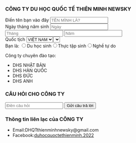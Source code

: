 <!DOCTYPE html>
<html>
<head>
<title>DUHOCQUOCTETHIENMINH</title>
</head>
<body>
<form>
<h3>
<label>CÔNG TY DU HỌC QUỐC TẾ THIÊN MINH NEWSKY</label>
</h3>

<div>
<label>Điền tên bạn vào đây</label>
<input type="text"placeholder="TÊN MÌNH LÀ?"/>
</div>
<div>
<label>Ngày tháng năm sinh</label>
<input type="text"placeholder="Ngày"/>
<input type="text"placeholder="Tháng"/>
<input type="text"placeholder="Năm"/>
<div>
<label>Quốc tịch</label>
<select>
<option>VIỆT NAM</option>
<option>JAPAN</option>
<select/>
</div>
<div>
<label>Bạn là:</label>
<input type="radio" name="gau">Du học sinh<input type="radio" name="gau">Thực tập sinh<input type="radio" name="gau">Nghề tự do
</div>
<div>
<p>
Công ty chuyên đào tạo:
</p>
<ul>
<li>DHS NHẬT BẢN</li>
<li>DHS HÀN QUỐC</li>
<li>DHS ĐỨC</li>
<li>DHS ANH</li>
</ul>
</div>
<div>
<h3>
<label>CÂU HỎI CHO CÔNG TY</label>
</h3>
<from>
<input type="text"placeholder="Điền câu hỏi"/>
<button>
Gửi câu trả lời
</button>
</form>
</div>
<footer>
<h3>
Thông tin liên lạc của CÔNG TY
</h3>
<ul>
<li>Email:DHQTthienminhnewsky@gmail.com</li>
<li>Facebook:<a href=https://www.facebook.com/tmnewsky>duhocquoctethienminh.2022</a></li>
</ul>








<h1></h1>
<p></p>

</body>
</html>


